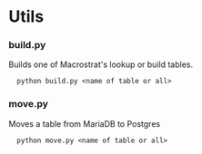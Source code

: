 # Utils

### build.py

Builds one of Macrostrat's lookup or build tables.

````
  python build.py <name of table or all>
````

### move.py

Moves a table from MariaDB to Postgres

````
  python move.py <name of table or all>
````
